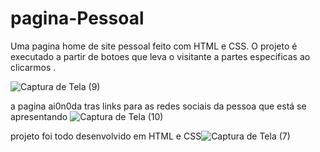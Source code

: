 # pagina-Pessoal

Uma pagina home de site pessoal feito com HTML e CSS. O projeto é executado a partir de botoes que leva o visitante a partes especificas ao clicarmos .

![Captura de Tela (9)](https://user-images.githubusercontent.com/117477004/223871384-5beab809-071f-4f86-95d7-38c399bf1da8.png)
  
 a pagina ai0n0da tras  links para as redes sociais  da pessoa que está se apresentando
![Captura de Tela (10)](https://user-images.githubusercontent.com/117477004/223872356-82e2b688-2a1b-442c-aae7-63ba71b42556.png)

projeto foi todo desenvolvido em HTML e CSS![Captura de Tela (7)](https://user-images.githubusercontent.com/117477004/223872552-ef7df6b3-68f4-439b-9a84-0fab64c0612a.png)
